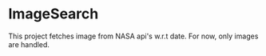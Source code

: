 # ImageSearch
This project fetches image from NASA api's w.r.t date. For now, only images are handled.
